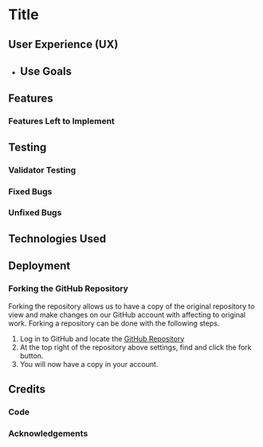 # Title

## User Experience (UX)

* ## Use Goals


## Features


###  Features Left to Implement

## Testing


### Validator Testing


### Fixed Bugs 


### Unfixed Bugs


## Technologies Used


## Deployment


### Forking the GitHub Repository

Forking the repository allows us to have a copy of the original repository to view and make changes on our GitHub account with affecting to original work. Forking a repository can be done with the following steps.

1. Log in to GitHub and locate the [GitHub Repository](https://github.com/)
2. At the top right of the repository above settings, find and click the fork button. 
3. You will now have a copy in your account.

## Credits

### Code 


### Acknowledgements
